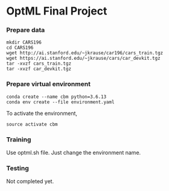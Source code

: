 # OptML Final Project

### Prepare data

```
mkdir CARS196
cd CARS196
wget http://ai.stanford.edu/~jkrause/car196/cars_train.tgz
wget https://ai.stanford.edu/~jkrause/cars/car_devkit.tgz
tar -xvzf cars_train.tgz
tar -xvzf car_devkit.tgz
```

### Prepare virtual environment

```
conda create --name cbm python=3.6.13
conda env create --file environment.yaml
```

To activate the environment,
```
source activate cbm
```

### Training

Use optml.sh file.
Just change the environment name.

### Testing

Not completed yet.
